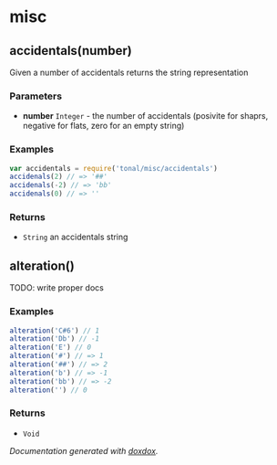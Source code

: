 # misc 




## accidentals(number) 

Given a number of accidentals returns the string representation




### Parameters

- **number** `Integer`   - the number of accidentals (posivite for shaprs, negative for flats, zero for an empty string)




### Examples

```javascript
var accidentals = require('tonal/misc/accidentals')
accidenals(2) // => '##'
accidenals(-2) // => 'bb'
accidenals(0) // => ''
```


### Returns


- `String`   an accidentals string




## alteration() 

TODO: write proper docs






### Examples

```javascript
alteration('C#6') // 1
alteration('Db') // -1
alteration('E') // 0
alteration('#') // => 1
alteration('##') // => 2
alteration('b') // => -1
alteration('bb') // => -2
alteration('') // 0
```


### Returns


- `Void`




*Documentation generated with [doxdox](https://github.com/neogeek/doxdox).*
